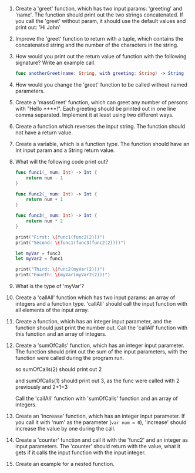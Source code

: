 1. Create a 'greet' function, which has two input params: 'greeting' and 'name'. The function should print out the two strings concatenated. If you call the 'greet' without param, it should use the default values and print out: 'Hi John'



1. Improve the 'greet' function to return with a tuple, which contains the concatenated string and the number of the characters in the string.



1. How would you print out the return value of function with the following signature? Write an example call.

    ```swift
    func anotherGreet(name: String, with greeting: String) -> String
    ```

1. How would you change the 'greet' function to be called without named parameters.



1. Create a 'massGreet' function, which can greet any number of persons with "Hello ****!". Each greeting should be printed out in one line comma separated. Implement it at least using two different ways.



1. Create a function which reverses the input string. The function should not have a return value.

1. Create a variable, which is a function type. The function should have an Int input param and a String return value.

1. What will the following code print out?
    ```swift
    func func1(_ num: Int) -> Int {
        return num - 1
    }

    func func2(_ num: Int) -> Int {
        return num + 1
    }

    func func3(_ num: Int) -> Int {
        return num * 2
    }

    print("First: \(func1(func2(2)))")
    print("Second: \(func1(func3(func2(2))))")

    let myVar = func3
    let myVar2 = func1

    print("Third: \(func2(myVar(2)))")
    print("Fourth: \(myVar(myVar2(2)))")
    ```


1. What is the type of 'myVar'?

1. Create a 'callAll' function which has two input params: an array of integers and a function type. 'callAll' should call the input function with all elements of the input array.

1. Create a function, which has an integer input parameter, and the function should just print the number out. Call the 'callAll' function with this function and an array of integers.

1. Create a 'sumOfCalls' function, which has an integer input parameter. The function should print out the sum of the input parameters, with the function were called during the program run. 

    so sumOfCalls(2) should print out 2
    
    and sumOfCalls(1) should print out 3, as the func were called with 2 previously and 2+1=3
    
    Call the 'callAll' function with 'sumOfCalls' function and an array of integers.
    
1. Create an 'increase' function, which has an integer input parameter. If you call it with 'num' as the  parameter (```var num = 0```), 'increase' should increase the value by one during the call.

1. Create a 'counter' function and call it with the 'func2' and an integer as input parameters. The 'counter' should return with the value, what it gets if it calls the input function with the input integer.



1. Create an example for a nested function.
